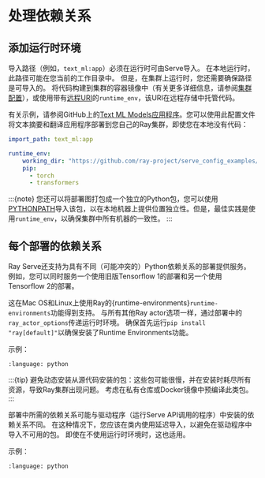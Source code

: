 # 处理依赖关系

## 添加运行时环境

导入路径（例如，`text_ml:app`）必须在运行时可由Serve导入。
在本地运行时，此路径可能在您当前的工作目录中。
但是，在集群上运行时，您还需要确保路径是可导入的。
将代码构建到集群的容器镜像中（有关更多详细信息，请参阅[集群配置](kuberay-config)），或使用带有[远程URI](remote-uris)的`runtime_env`，该URI在远程存储中托管代码。

有关示例，请参阅GitHub上的[Text ML Models应用程序](https://github.com/ray-project/serve_config_examples/blob/master/text_ml.py)。您可以使用此配置文件将文本摘要和翻译应用程序部署到您自己的Ray集群，即使您在本地没有代码：

```yaml
import_path: text_ml:app

runtime_env:
    working_dir: "https://github.com/ray-project/serve_config_examples/archive/HEAD.zip"
    pip:
      - torch
      - transformers
```

:::{note}
您还可以将部署图打包成一个独立的Python包，您可以使用[PYTHONPATH](https://docs.python.org/3.10/using/cmdline.html#envvar-PYTHONPATH)导入该包，以在本地机器上提供位置独立性。但是，最佳实践是使用`runtime_env`，以确保集群中所有机器的一致性。
:::

## 每个部署的依赖关系

Ray Serve还支持为具有不同（可能冲突的）Python依赖关系的部署提供服务。
例如，您可以同时服务一个使用旧版Tensorflow 1的部署和另一个使用Tensorflow 2的部署。

这在Mac OS和Linux上使用Ray的{runtime-environments}`runtime-environments`功能得到支持。
与所有其他Ray actor选项一样，通过部署中的`ray_actor_options`传递运行时环境。
确保首先运行`pip install "ray[default]"`以确保安装了Runtime Environments功能。

示例：

```{literalinclude} ../doc_code/varying_deps.py
:language: python
```

:::{tip}
避免动态安装从源代码安装的包：这些包可能很慢，并在安装时耗尽所有资源，导致Ray集群出现问题。
考虑在私有仓库或Docker镜像中预编译此类包。
:::

部署中所需的依赖关系可能与驱动程序（运行Serve API调用的程序）中安装的依赖关系不同。
在这种情况下，您应该在类内使用延迟导入，以避免在驱动程序中导入不可用的包。
即使在不使用运行时环境时，这也适用。

示例：

```{literalinclude} ../doc_code/delayed_import.py
:language: python
```
